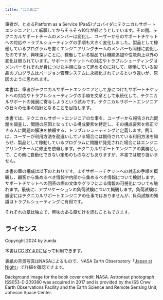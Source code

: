 ```yaml
---
title: "はじめに"
---
```


筆者が、とあるPlatform as a Service (PaaS)プロバイダにテクニカルサポートエンジニアとして転職してからそろそろ10年が経とうとしています。その間、テクニカルサポートチームのメンバーは変化し、ユーザーからのサポートチケットへの対応やトラブルシューティングの手順も大きく変化しました。製品として稼働しているプログラムを書くエンジニアリングチームのメンバーも同様に変化したのですが、興味深いことに、稼働している製品では機能追加や性能向上以外の変化は限られています。サポートチケットへの対応やトラブルシューティングはメンバーそれぞれが身につけた手順に従って進めるのに対して、稼働している製品のプログラムはバージョン管理システムに永続化されているという違いが、原因のように思われます。

本書は、筆者がテクニカルサポートエンジニアとして身につけたサポートチケットへの対応やトラブルシューティングの手順を文章として永続化して、テクニカルサポートの発展に寄与しようという試みです。テクニカルサポートエンジニアの日々の仕事の指針となることを目指します。

本書では、テクニカルサポートエンジニアの仕事を、ユーザーから報告された問題を調査し、問題の原因となっている構成要素を特定し、その構成要素を修正できる人に問題の解決を依頼する、トラブルシューティングと定義します。例えば、ユーザーが利用方法を勘違いしている場合には期待されている利用方法を知らせ、製品として稼動しているプログラムに問題が発見された場合にはエンジニアリングチームに修正を依頼します。テクニカルサポートエンジニアの業務として、この他に自動化できない定形のものなどもありますが、本書では取り扱いません。

本書の章の構成は以下のとおりです。まずサポートチケットへの対応の手順を概観し、顧客から集めるべき情報や内部から集めるべき情報について検討します。サポートチケットへの回答の際の文体やグラフによる情報の可視化についても触れます。最後に、アプリケーションの負荷試験について概観します。負荷試験は厳密にはテクニカルサポートエンジニアの仕事ではありませんが、負荷試験の知識はトラブルシューティングに有用です。

それぞれの章は独立で、興味のある章だけを読むこともできます。

## ライセンス
Copyright 2024 by zunda <zundan at gmail.com>

本書は[CC BY 4.0](https://creativecommons.org/licenses/by/4.0/)に従って利用できます。

表紙の背景写真はNASAによるもので、NASA Earth Obserbatory「[Japan at Night](https://earthobservatory.nasa.gov/images/147987/japan-at-night)」で詳細を確認できます。

Background image for the book cover credit: NASA. Astronaut photograph ISS053-E-209380 was acquired in 2017 and is provided by the ISS Crew Earth Observations Facility and the Earth Science and Remote Sensing Unit, Johnson Space Center.
